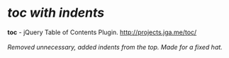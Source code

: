 # <i>toc with indents</i><br>
<b>toc</b> - jQuery Table of Contents Plugin. http://projects.jga.me/toc/<br><br>
<em>Removed unnecessary, added indents from the top. Made for a fixed hat.</em>
